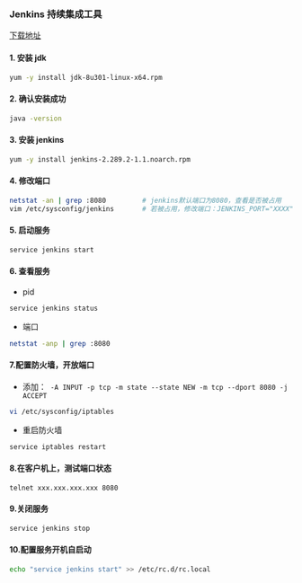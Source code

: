 ###  Jenkins 持续集成工具

[下载地址](https://pan.baidu.com/disk/main?from=oldversion#/index?category=all&path=%2Fpackages%2Flinux%2Fcentos-6.2%2FJenkins)

#### 1. 安装 jdk
```sh
yum -y install jdk-8u301-linux-x64.rpm
```

#### 2. 确认安装成功
```sh
java -version
```

#### 3. 安装 jenkins
```sh
yum -y install jenkins-2.289.2-1.1.noarch.rpm
```

#### 4. 修改端口
```sh
netstat -an | grep :8080         # jenkins默认端口为8080，查看是否被占用
vim /etc/sysconfig/jenkins       # 若被占用，修改端口：JENKINS_PORT="XXXX"
```

#### 5. 启动服务
```sh
service jenkins start
```

#### 6. 查看服务
- pid
```sh
service jenkins status
```
- 端口
```sh
netstat -anp | grep :8080
```

#### 7.配置防火墙，开放端口
- 添加：` -A INPUT -p tcp -m state --state NEW -m tcp --dport 8080 -j ACCEPT`
```sh
vi /etc/sysconfig/iptables
```
- 重启防火墙
```sh
service iptables restart
```

#### 8.在客户机上，测试端口状态
```
telnet xxx.xxx.xxx.xxx 8080
```

#### 9.关闭服务
```sh
service jenkins stop
```

#### 10.配置服务开机自启动
```sh
echo "service jenkins start" >> /etc/rc.d/rc.local
```